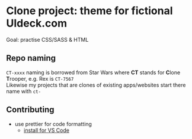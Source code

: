 # Clone project: theme for fictional UIdeck.com

Goal: practise CSS/SASS & HTML

## Repo naming
`CT-xxxx` naming is borrowed from Star Wars where **CT** stands for **C**lone **T**rooper, e.g. Rex is `CT-7567`  
Likewise my projects that are clones of existing apps/websites start there name with `ct-`

## Contributing

* use prettier for code formatting
  * [install for VS Code](https://marketplace.visualstudio.com/items?itemName=esbenp.prettier-vscode)
  
